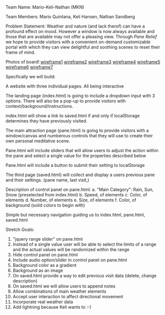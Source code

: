 Team Name: Mario-Keli-Nathan (MKN)

Team Members: Mario Quintana, Keli Hansen, Nathan Sandberg

Problem Statement:  Weather and nature (and lack therof) can have a profound effect on mood. However a window is now always
available and those that are available may not offer a pleasing view. Through *Pane Relief* we hope to provide visitors
with a convenient on-demand customizable portal with which they can view delightful and soothing scenes to reset their frame of mind. 



Photos of board!
[wireframe1](wireframes/wireframe1.jpg)
[wireframe2](wireframes/wireframe2.jpg)
[wireframe3](wireframes/wireframe3.jpg)
[wireframe4](wireframes/wireframe4.jpg)
[wireframe5](wireframes/wireframe5.jpg)
[wireframe6](wireframes/wireframe6.jpg)
[wireframe7](images/20180219_113406.jpg)


Specfically we will build: 

 A website with three individual pages. All being interactive
 
 The landing page (index.html) is going to include a dropdown input with 3 options. There will also be a pop-up to provide visitors with context/background/instructions. 

index.html will show a link to saved.html if and only if localStorage determines they have previously visited.
 
The main attraction page (pane.html) is going to provide visitors with a window/canvas and numberous controls that they 
will use to create their own personal meditative scene. 
  
Pane.html will include sliders that will allow users to adjust the action within the pane and select a single value for the
properties described below
  
Pane.html will include a button to submit their setting to localStorage
 
The third page (saved.html) will collect and display a users previous pane and their settings. (pane name, last visit,)
 
Description of control panel on pane.html: 
    a.  "Main Category": Rain, Sun, Snow (preselected from index.html)
    b.  Speed, of elements
    c. Color, of elements
    d. Number, of elements
    e.  Size, of elements
    f. Color, of background (solid colors to begin with)
  
  Simple but necessary navigation guiding us to  index.html, pane.html, saved.html



Stretch Goals: 

1. "jquery range slider" on pane.html
2.  Instead of a single value user will be able to select the limits of a range and the actual values will be randomized within the range
3.  Hide control panel on pane.html
4. Include audio option/slider in control panel on pane.html
5.  Background color as a gradient
5. Background as an image
6.  On saved.html provide a way to edit previous visit data (delete, change description)
7.  On saved.html we will allow users to append notes
8.  Allow combinations of main weather elements
9.  Accept user interaction to affect directional movement
10. Incorporate real weather data
11. Add lightning because Keli wants to :-)



